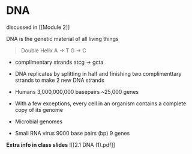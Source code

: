 
# DNA
discussed in [[Module 2]]

DNA is the genetic material of all living things


>Double Helix
>A -> T
>G -> C

- complimentary strands
atcg -> gcta



- DNA replicates by splitting in half and finishing two complimenttary strands to make 2 new DNA strands


- Humans 3,000,000,000 basepairs
~25,000 genes

- With a few exceptions, every cell in an organism
contains a complete copy of its genome

- Microbial genomes

- Small RNA virus 9000 base pairs (bp) 9 genes

**Extra info in class slides**
![[2.1 DNA (1).pdf]]